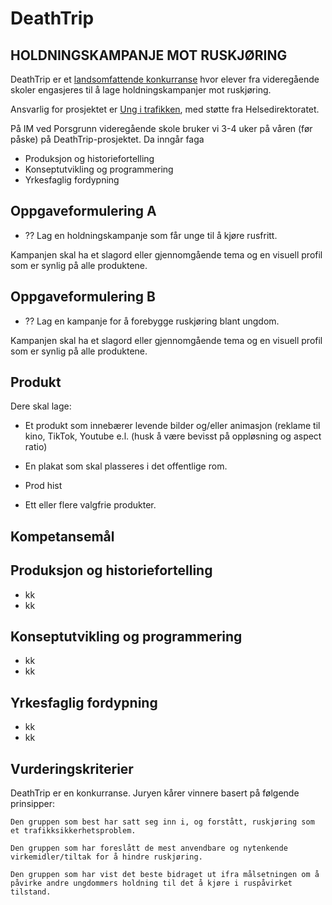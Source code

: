# DeathTrip
## HOLDNINGSKAMPANJE MOT RUSKJØRING

DeathTrip er et [landsomfattende konkurranse](https://www.ungitrafikken.no/kampanjer-og-prosjekter/deathtrip) hvor elever fra videregående skoler engasjeres til å lage holdningskampanjer mot ruskjøring. 

Ansvarlig for prosjektet er [Ung i trafikken](https://www.ungitrafikken.no/), med støtte fra Helsedirektoratet. 

På IM ved Porsgrunn videregående skole bruker vi 3-4 uker på våren (før påske) på DeathTrip-prosjektet. Da inngår faga 
- Produksjon og historiefortelling
- Konseptutvikling og programmering
- Yrkesfaglig fordypning


## Oppgaveformulering A
- ?? Lag en holdningskampanje som får unge til å kjøre rusfritt.

Kampanjen skal ha et slagord eller gjennomgående tema og en visuell profil som er synlig på alle produktene.  

## Oppgaveformulering B 

- ?? Lag en kampanje for å forebygge ruskjøring blant ungdom. 

Kampanjen skal ha et slagord eller gjennomgående tema og en visuell profil som er synlig på alle produktene.

## Produkt
Dere skal lage: 

- Et produkt som innebærer levende bilder og/eller animasjon (reklame til kino, TikTok, Youtube e.l. (husk å være bevisst på oppløsning og aspect ratio) 

- En plakat som skal plasseres i det offentlige rom. 

- Prod hist 

- Ett eller flere valgfrie produkter. 

 
## Kompetansemål

## Produksjon og historiefortelling
- kk
- kk


## Konseptutvikling og programmering
- kk
- kk 


## Yrkesfaglig fordypning
- kk
- kk

## Vurderingskriterier
DeathTrip er en konkurranse. Juryen kårer vinnere basert på følgende prinsipper: 

    Den gruppen som best har satt seg inn i, og forstått, ruskjøring som et trafikksikkerhetsproblem. 

    Den gruppen som har foreslått de mest anvendbare og nytenkende virkemidler/tiltak for å hindre ruskjøring. 

    Den gruppen som har vist det beste bidraget ut ifra målsetningen om å påvirke andre ungdommers holdning til det å kjøre i ruspåvirket tilstand. 